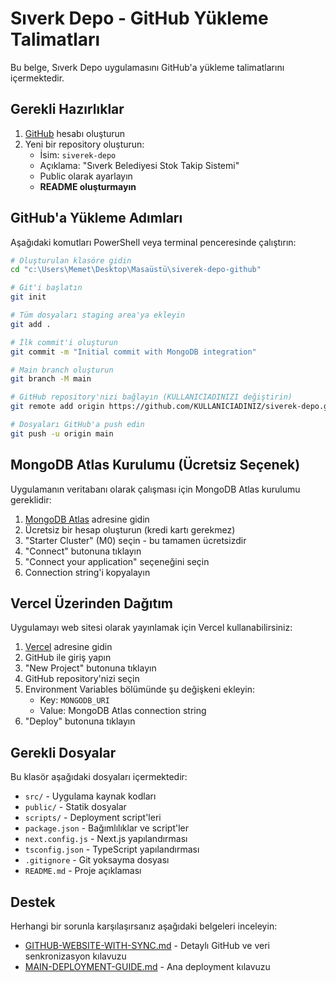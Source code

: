 # Sıverk Depo - GitHub Yükleme Talimatları

Bu belge, Sıverk Depo uygulamasını GitHub'a yükleme talimatlarını içermektedir.

## Gerekli Hazırlıklar

1. [GitHub](https://github.com) hesabı oluşturun
2. Yeni bir repository oluşturun:
   - İsim: `siverek-depo`
   - Açıklama: "Sıverk Belediyesi Stok Takip Sistemi"
   - Public olarak ayarlayın
   - **README oluşturmayın**

## GitHub'a Yükleme Adımları

Aşağıdaki komutları PowerShell veya terminal penceresinde çalıştırın:

```bash
# Oluşturulan klasöre gidin
cd "c:\Users\Memet\Desktop\Masaüstü\siverek-depo-github"

# Git'i başlatın
git init

# Tüm dosyaları staging area'ya ekleyin
git add .

# İlk commit'i oluşturun
git commit -m "Initial commit with MongoDB integration"

# Main branch oluşturun
git branch -M main

# GitHub repository'nizi bağlayın (KULLANICIADINIZI değiştirin)
git remote add origin https://github.com/KULLANICIADINIZ/siverek-depo.git

# Dosyaları GitHub'a push edin
git push -u origin main
```

## MongoDB Atlas Kurulumu (Ücretsiz Seçenek)

Uygulamanın veritabanı olarak çalışması için MongoDB Atlas kurulumu gereklidir:

1. [MongoDB Atlas](https://www.mongodb.com/cloud/atlas) adresine gidin
2. Ücretsiz bir hesap oluşturun (kredi kartı gerekmez)
3. "Starter Cluster" (M0) seçin - bu tamamen ücretsizdir
4. "Connect" butonuna tıklayın
5. "Connect your application" seçeneğini seçin
6. Connection string'i kopyalayın

## Vercel Üzerinden Dağıtım

Uygulamayı web sitesi olarak yayınlamak için Vercel kullanabilirsiniz:

1. [Vercel](https://vercel.com) adresine gidin
2. GitHub ile giriş yapın
3. "New Project" butonuna tıklayın
4. GitHub repository'nizi seçin
5. Environment Variables bölümünde şu değişkeni ekleyin:
   - Key: `MONGODB_URI`
   - Value: MongoDB Atlas connection string
6. "Deploy" butonuna tıklayın

## Gerekli Dosyalar

Bu klasör aşağıdaki dosyaları içermektedir:

- `src/` - Uygulama kaynak kodları
- `public/` - Statik dosyalar
- `scripts/` - Deployment script'leri
- `package.json` - Bağımlılıklar ve script'ler
- `next.config.js` - Next.js yapılandırması
- `tsconfig.json` - TypeScript yapılandırması
- `.gitignore` - Git yoksayma dosyası
- `README.md` - Proje açıklaması

## Destek

Herhangi bir sorunla karşılaşırsanız aşağıdaki belgeleri inceleyin:
- [GITHUB-WEBSITE-WITH-SYNC.md](file:///c:/Users/Memet/Desktop/Masa%C3%BCst%C3%BC/s%C4%B1verk-depo/GITHUB-WEBSITE-WITH-SYNC.md) - Detaylı GitHub ve veri senkronizasyon kılavuzu
- [MAIN-DEPLOYMENT-GUIDE.md](file:///c:/Users/Memet/Desktop/Masa%C3%BCst%C3%BC/s%C4%B1verk-depo/MAIN-DEPLOYMENT-GUIDE.md) - Ana deployment kılavuzu
